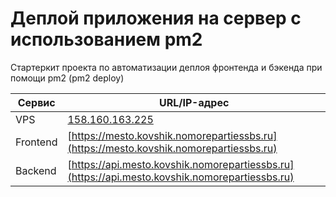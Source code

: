 # Деплой приложения на сервер с использованием pm2

Стартеркит проекта по автоматизации деплоя фронтенда и бэкенда при помощи pm2 (pm2 deploy)

| Сервис   | URL/IP-адрес                                                                                   |
| -------- | ---------------------------------------------------------------------------------------------- |
| VPS      | [158.160.163.225](http://158.160.163.225)                                                      |
| Frontend | [https://mesto.kovshik.nomorepartiessbs.ru](https://mesto.kovshik.nomorepartiessbs.ru)         |
| Backend  | [https://api.mesto.kovshik.nomorepartiessbs.ru](https://api.mesto.kovshik.nomorepartiessbs.ru) |
